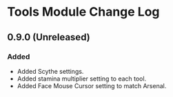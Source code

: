 ﻿# Tools Module Change Log

## 0.9.0 (Unreleased)

### Added

* Added Scythe settings.
* Added stamina multiplier setting to each tool.
* Added Face Mouse Cursor setting to match Arsenal.
